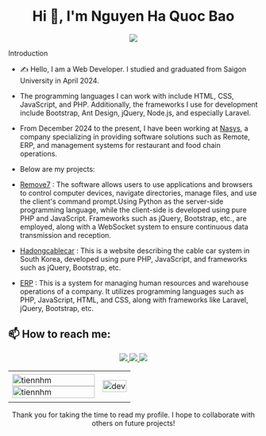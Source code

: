 <h1 align="center">Hi 👋, I'm Nguyen Ha Quoc Bao</h1>
<p align="center"><img src="https://img.icons8.com/color/48/000000/vietnam-circular.png"/></p>

Introduction
- ✍ Hello, I am a Web Developer. I studied and graduated from Saigon University in April 2024.

- The programming languages I can work with include HTML, CSS, JavaScript, and PHP. Additionally, the frameworks I use for development include Bootstrap, Ant Design, jQuery, Node.js, and especially Laravel.
  
- From December 2024 to the present, I have been working at [Nasys](https://nasys.vn), a company specializing in providing software solutions such as Remote, ERP, and management systems for restaurant and food chain operations.

- Below are my projects:

+ [Remove7](https://remove7.com) : The software allows users to use applications and browsers to control computer devices, navigate directories, manage files, and use the client's command prompt.Using Python as the server-side programming language, while the client-side is developed using pure PHP and JavaScript. Frameworks such as jQuery, Bootstrap, etc., are employed, along with a WebSocket system to ensure continuous data transmission and reception.

- [Hadongcablecar](https://hadongcablecar.com/) : This is a website describing the cable car system in South Korea, developed using pure PHP, JavaScript, and frameworks such as jQuery, Bootstrap, etc.

- [ERP](http://elitech.inventory.klkim.com/) : This is a system for managing human resources and warehouse operations of a company. It utilizes programming languages such as PHP, JavaScript, HTML, and CSS, along with frameworks like Laravel, jQuery, Bootstrap, etc.



## 📫 How to reach me:

<p align="center">

  <a href="https://www.facebook.com/b1231121" alt="Facebook">
    <img src="https://img.icons8.com/fluent/48/000000/facebook-new.png" target="_blank" />
  </a> 
  <a href="https://github.com/bibaocodekopro" alt="Github">
    <img src="https://img.icons8.com/fluent/48/000000/github.png"/>
  </a> 
  <a href="mailto:quocbao2116@gmail.com" alt="Email">
    <img src="https://img.icons8.com/fluent/48/000000/mailing.png"/>
  </a>
</p>

<table style="width:100%;">
  <tr>
    <td>
      <img src="https://github-readme-stats.vercel.app/api/top-langs/?username=bibaocodekopro&bg_color=FFFFFF00&text_color=179fa3&layout=compact&hide=CSS&langs_count=10&custom_title=Top%20ngôn%20ngữ%20được%20dùng" alt="tiennhm" width="100%"/>
      <img src="https://github-readme-stats.vercel.app/api?username=bibaocodekopro&bg_color=FFFFFF00&text_color=179fa3&show_icons=true&count_private=true&include_all_commits=true&custom_title=Hoạt%20động%20trên%20Github" alt="tiennhm" width="100%"/>
    </td>
    <td>
      <p align="center"> 
        <img src="https://cdn.dribbble.com/users/1059583/screenshots/4171367/coding-freak.gif" alt="dev" width="100%"/>
      </p>
    </td>
  </tr>
</table>
<p align="center">Thank you for taking the time to read my profile. I hope to collaborate with others on future projects!</p>


